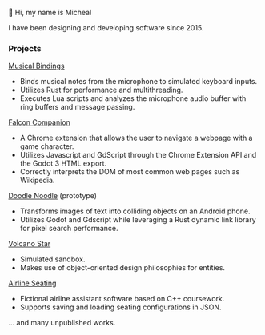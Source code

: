 👋 Hi, my name is Micheal

I have been designing and developing software since 2015.

### Projects
[Musical Bindings](https://github.com/mdcrapse/musical_bindings)
* Binds musical notes from the microphone to simulated keyboard inputs.
* Utilizes Rust for performance and multithreading.
* Executes Lua scripts and analyzes the microphone audio buffer with ring buffers and message passing.

[Falcon Companion](https://github.com/mdcrapse/falcon_companion)
* A Chrome extension that allows the user to navigate a webpage with a game character.
* Utilizes Javascript and GdScript through the Chrome Extension API and the Godot 3 HTML export.
* Correctly interprets the DOM of most common web pages such as Wikipedia.

[Doodle Noodle](https://github.com/mdcrapse/doodle_noodle) (prototype)
* Transforms images of text into colliding objects on an Android phone.
* Utilizes Godot and Gdscript while leveraging a Rust dynamic link library for pixel search performance.

[Volcano Star](https://github.com/mdcrapse/volcano_star)
* Simulated sandbox.
* Makes use of object-oriented design philosophies for entities.

[Airline Seating](https://github.com/mdcrapse/airline_seating)
* Fictional airline assistant software based on C++ coursework.
* Supports saving and loading seating configurations in JSON.

... and many unpublished works.
